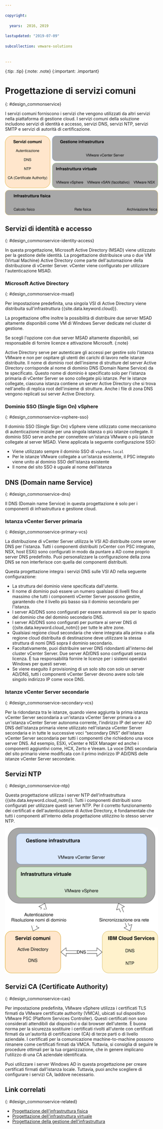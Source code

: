 ```yaml
---

copyright:

  years:  2016, 2019

lastupdated: "2019-07-09"

subcollection: vmware-solutions


---
```


{:tip: .tip}
{:note: .note}
{:important: .important}

# Progettazione di servizi comuni
{: #design_commonservice}

I servizi comuni forniscono i servizi che vengono utilizzati da altri servizi nella piattaforma di gestione cloud. I servizi comuni della soluzione includono servizi di identità e accesso, servizi DNS, servizi NTP, servizi SMTP e servizi di autorità di certificazione.

![Servizi comuni](../../images/vcsv4radiagrams-ra-commonservices.svg "Servizi comuni")

## Servizi di identità e accesso
{: #design_commonservice-identity-access}

In questa progettazione, Microsoft Active Directory (MSAD) viene utilizzato per la gestione delle identità. La progettazione distribuisce una o due VM (Virtual Machine) Active Directory come parte dell'automazione della distribuzione di vCenter Server. vCenter viene configurato per utilizzare l'autenticazione MSAD.

### Microsoft Active Directory
{: #design_commonservice-msad}

Per impostazione predefinita, una singola VSI di Active Directory viene distribuita sull'infrastruttura {{site.data.keyword.cloud}}.

La progettazione offre inoltre la possibilità di distribuire due server MSAD altamente disponibili come VM di Windows Server dedicate nel cluster di gestione.

Se scegli l'opzione con due server MSAD altamente disponibili, sei responsabile di fornire licenze e attivazione Microsoft.
{:note}

Active Directory serve per autenticare gli accessi per gestire solo l'istanza VMware e non per ospitare gli utenti dei carichi di lavoro nelle istanze distribuite. Il nome di dominio root dell'insieme di strutture del server Active Directory corrisponde al nome di dominio DNS (Domain Name Service) da te specificato. Questo nome di dominio è specificato solo per l'istanza primaria di vCenter Server se sono collegate più istanze. Per le istanze collegate, ciascuna istanza contiene un server Active Directory che si trova nell'anello di replica root dell'insieme di strutture. Anche i file di zona DNS vengono replicati sui server Active Directory.

### Dominio SSO (Single Sign On) vSphere
{: #design_commonservice-vsphere-sso}

Il dominio SSO (Single Sign On) vSphere viene utilizzato come meccanismo di autenticazione iniziale per una singola istanza o più istanze collegate. Il dominio SSO serve anche per connettere un'istanza VMware o più istanze collegate al server MSAD. Viene applicata la seguente configurazione SSO:  
* Viene utilizzato sempre il dominio SSO di `vsphere.local`
* Per le istanze VMware collegate a un'istanza esistente, il PSC integrato viene unito al dominio SSO dell'istanza esistente
* Il nome del sito SSO è uguale al nome dell'istanza

## DNS (Domain name Service)
{: #design_commonservice-dns}

Il DNS (Domain name Service) in questa progettazione è solo per i componenti di infrastruttura e gestione cloud.

### Istanza vCenter Server primaria
{: #design_commonservice-primary-vcs}

La distribuzione di vCenter Server utilizza le VSI AD distribuite come server DNS per l'istanza. Tutti i componenti
distribuiti (vCenter con PSC integrato, NSX, host ESXi) sono configurati in modo da puntare a AD come proprio server DNS predefinito. Puoi personalizzare
la configurazione della zona DNS se non interferisce con quella dei componenti distribuiti.

Questa progettazione integra i servizi DNS sulle VSI AD nella seguente configurazione:
* La struttura del dominio viene specificata dall'utente.
* Il nome di dominio può essere un numero qualsiasi di livelli fino al massimo che tutti i componenti vCenter Server possono gestire, garantendo che il livello più basso sia il dominio secondario per l'istanza.
* I server AD/DNS sono configurati per essere autorevoli sia per lo spazio del dominio che del dominio secondario DNS.
* I server AD/DNS sono configurati per puntare ai server DNS di {{site.data.keyword.cloud_notm}} per tutte le altre zone.
* Qualsiasi regione cloud secondaria che viene integrata alla prima o alla regione cloud distribuita di destinazione deve utilizzare la stessa struttura di nomi DNS sopra il dominio secondario.
* Facoltativamente, puoi distribuire server DNS ridondanti all'interno del cluster vCenter Server. Due server AD/DNS sono configurati senza licenza. È tua responsabilità fornire le licenze per i sistemi operativi Windows per questi server.
* Se viene eseguito il provisioning di un solo sito con solo un server AD/DNS, tutti i componenti vCenter Server devono avere solo tale singolo indirizzo IP come voce DNS.

### Istanze vCenter Server secondarie
{: #design_commonservice-secondary-vcs}

Per la ridondanza tra le istanze, quando viene aggiunta la prima istanza vCenter Server secondaria a un'istanza vCenter Server primaria o a un'istanza vCenter Server autonoma corrente, l'indirizzo IP del server AD DNS dell'istanza primaria viene utilizzato nell'istanza vCenter Server secondaria e in tutte le successive voci “secondary DNS” dell'istanza vCenter Server secondaria per tutti i componenti che richiedono una voce server DNS. Ad esempio, ESXi, vCenter e NSX Manager ed anche i componenti aggiuntivi come, HCX, Zerto e Veeam. La voce DNS secondaria del sito primario viene modificata con il primo indirizzo IP AD/DNS delle istanze vCenter Server secondarie.

## Servizi NTP
{: #design_commonservice-ntp}

Questa progettazione utilizza i server NTP dell'infrastruttura {{site.data.keyword.cloud_notm}}. Tutti i componenti distribuiti sono configurati per utilizzare questi server NTP. Per il corretto funzionamento dei certificati e dell'autenticazione di Active Directory, è fondamentale che tutti i componenti all'interno della progettazione utilizzino lo stesso server NTP.

![Servizi NTP e DNS](../../images/vcsv4radiagrams-ra-servicesinterconnections.svg "Servizi NTP e DNS")

## Servizi CA (Certificate Authority)
{: #design_commonservice-cas}

Per impostazione predefinita, VMware vSphere utilizza i certificati TLS firmati da VMware certificate authority (VMCA), ubicati sul dispositivo VMware PSC (Platform Services Controller). Questi certificati non sono considerati attendibili dai dispositivi o dai browser dell'utente. È buona norma per la sicurezza sostituire i certificati rivolti all'utente con certificati firmati da un'autorità di certificazione (CA) di terze parti o di livello aziendale. I certificati per la comunicazione machine-to-machine possono rimanere come certificati firmati da VMCA. Tuttavia, si consiglia di seguire le procedure ottimali per la tua organizzazione, che in genere implicano l'utilizzo di una CA aziendale identificata.

Puoi utilizzare i server Windows AD in questa progettazione per creare certificati firmati dall'istanza locale. Tuttavia, puoi anche scegliere di configurare i servizi CA, laddove necessario.

## Link correlati
{: #design_commonservice-related}

* [Progettazione dell'infrastruttura fisica](/docs/services/vmwaresolutions/archiref/solution?topic=vmware-solutions-design_physicalinfrastructure)
* [Progettazione dell'infrastruttura virtuale](/docs/services/vmwaresolutions/archiref/solution?topic=vmware-solutions-design_virtualinfrastructure)
* [Progettazione della gestione dell'infrastruttura](/docs/services/vmwaresolutions/archiref/solution?topic=vmware-solutions-design_infrastructuremgmt)
